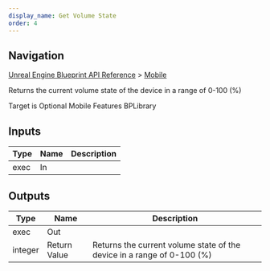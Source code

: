 ```yaml
---
display_name: Get Volume State
order: 4
---
```

## Navigation

[Unreal Engine Blueprint API Reference](https://dev.epicgames.com/documentation/en-us/unreal-engine/BlueprintAPI) > [Mobile](https://dev.epicgames.com/documentation/en-us/unreal-engine/BlueprintAPI/Mobile)

Returns the current volume state of the device in a range of 0-100 (%)

Target is Optional Mobile Features BPLibrary

## Inputs

| Type | Name | Description |
| --- | --- | --- |
| exec | In |  |

## Outputs

| Type | Name | Description |
| --- | --- | --- |
| exec | Out |  |
| integer | Return Value | Returns the current volume state of the device in a range of 0-100 (%) |
